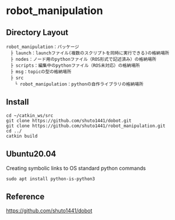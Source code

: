 # robot_manipulation

## Directory Layout
```
robot_manipulation：パッケージ
　├ launch：launchファイル(複数のスクリプトを同時に実行できる)の格納場所
　├ nodes：ノード用のpythonファイル（ROS形式で記述済み）の格納場所
　├ scripts：編集中のpythonファイル（ROS未対応）の格納場所
　├ msg：topicの型の格納場所
　├ src
　　└ robot_manipulation：pythonの自作ライブラリの格納場所
```
## Install
```
cd ~/catkin_ws/src
git clone https://github.com/shuto1441/dobot.git
git clone https://github.com/shuto1441/robot_manipulation.git
cd ../
catkin build
```

## Ubuntu20.04 
Creating symbolic links to OS standard python commands

```
sudo apt install python-is-python3
```

## Reference
https://github.com/shuto1441/dobot